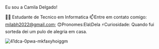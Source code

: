 Eu sou a Camila Delgado!

👩‍💻 Estudante de Tecnico em Informatica
📫Entre em contato comigo: milabh2022@gmail.com;
😊Pronomes:Ela\Dela
⚡Curiosidade: Quando fui sorteda dei um pulo de alegria em casa.

![41dca-0pwa-mkfaxyhoiggm](https://user-images.githubusercontent.com/99681842/157524892-01a172a3-2756-4e42-a148-e994bb96f237.gif)

